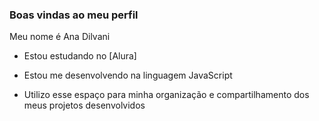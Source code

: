 ### Boas vindas ao meu perfil 

Meu nome é Ana Dilvani

- Estou estudando no [Alura]

- Estou me desenvolvendo na linguagem JavaScript

- Utilizo esse espaço para minha organização e compartilhamento dos meus projetos desenvolvidos
